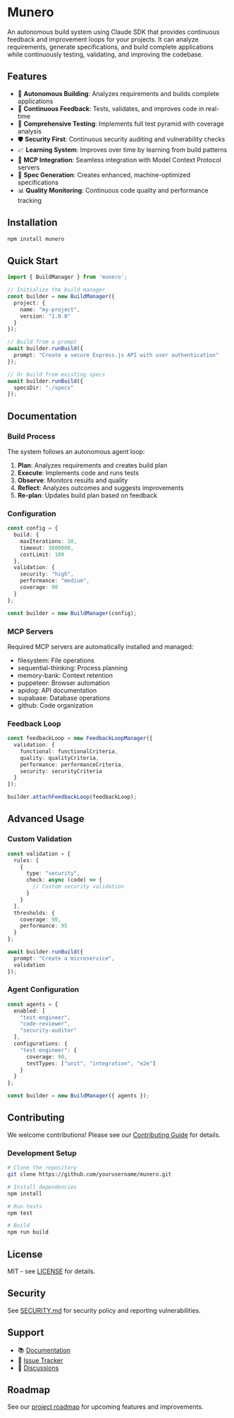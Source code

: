 # Munero

An autonomous build system using Claude SDK that provides continuous feedback and improvement loops for your projects. It can analyze requirements, generate specifications, and build complete applications while continuously testing, validating, and improving the codebase.

## Features

- 🤖 **Autonomous Building**: Analyzes requirements and builds complete applications
- 🔄 **Continuous Feedback**: Tests, validates, and improves code in real-time
- 🧪 **Comprehensive Testing**: Implements full test pyramid with coverage analysis
- 🛡️ **Security First**: Continuous security auditing and vulnerability checks
- 📈 **Learning System**: Improves over time by learning from build patterns
- 🔌 **MCP Integration**: Seamless integration with Model Context Protocol servers
- 🎯 **Spec Generation**: Creates enhanced, machine-optimized specifications
- 📊 **Quality Monitoring**: Continuous code quality and performance tracking

## Installation

```bash
npm install munero
```

## Quick Start

```typescript
import { BuildManager } from 'munero';

// Initialize the build manager
const builder = new BuildManager({
  project: {
    name: "my-project",
    version: "1.0.0"
  }
});

// Build from a prompt
await builder.runBuild({
  prompt: "Create a secure Express.js API with user authentication"
});

// Or build from existing specs
await builder.runBuild({
  specsDir: "./specs"
});
```

## Documentation

### Build Process

The system follows an autonomous agent loop:

1. **Plan**: Analyzes requirements and creates build plan
2. **Execute**: Implements code and runs tests
3. **Observe**: Monitors results and quality
4. **Reflect**: Analyzes outcomes and suggests improvements
5. **Re-plan**: Updates build plan based on feedback

### Configuration

```typescript
const config = {
  build: {
    maxIterations: 10,
    timeout: 3600000,
    costLimit: 100
  },
  validation: {
    security: "high",
    performance: "medium",
    coverage: 90
  }
};

const builder = new BuildManager(config);
```

### MCP Servers

Required MCP servers are automatically installed and managed:

- filesystem: File operations
- sequential-thinking: Process planning
- memory-bank: Context retention
- puppeteer: Browser automation
- apidog: API documentation
- supabase: Database operations
- github: Code organization

### Feedback Loop

```typescript
const feedbackLoop = new FeedbackLoopManager({
  validation: {
    functional: functionalCriteria,
    quality: qualityCriteria,
    performance: performanceCriteria,
    security: securityCriteria
  }
});

builder.attachFeedbackLoop(feedbackLoop);
```

## Advanced Usage

### Custom Validation

```typescript
const validation = {
  rules: [
    {
      type: "security",
      check: async (code) => {
        // Custom security validation
      }
    }
  ],
  thresholds: {
    coverage: 90,
    performance: 95
  }
};

await builder.runBuild({
  prompt: "Create a microservice",
  validation
});
```

### Agent Configuration

```typescript
const agents = {
  enabled: [
    "test-engineer",
    "code-reviewer",
    "security-auditor"
  ],
  configurations: {
    "test-engineer": {
      coverage: 90,
      testTypes: ["unit", "integration", "e2e"]
    }
  }
};

const builder = new BuildManager({ agents });
```

## Contributing

We welcome contributions! Please see our [Contributing Guide](CONTRIBUTING.md) for details.

### Development Setup

```bash
# Clone the repository
git clone https://github.com/yourusername/munero.git

# Install dependencies
npm install

# Run tests
npm test

# Build
npm run build
```

## License

MIT - see [LICENSE](LICENSE) for details.

## Security

See [SECURITY.md](SECURITY.md) for security policy and reporting vulnerabilities.

## Support

- 📚 [Documentation](https://yourusername.github.io/munero)
- 🐛 [Issue Tracker](https://github.com/yourusername/munero/issues)
- 💬 [Discussions](https://github.com/yourusername/munero/discussions)

## Roadmap

See our [project roadmap](https://github.com/yourusername/munero/projects/1) for upcoming features and improvements. 